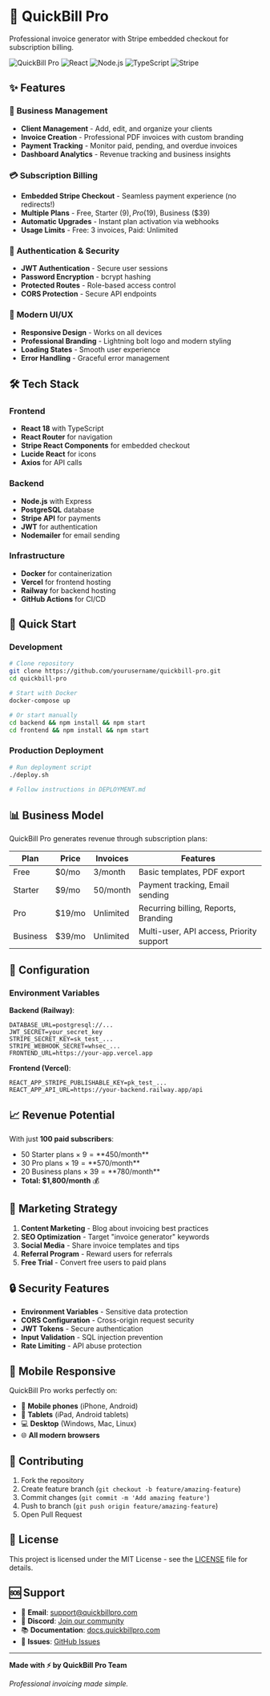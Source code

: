 # 🚀 QuickBill Pro

Professional invoice generator with Stripe embedded checkout for subscription billing.

![QuickBill Pro](https://img.shields.io/badge/QuickBill-Pro-blue?style=for-the-badge)
![React](https://img.shields.io/badge/React-18-61DAFB?style=for-the-badge&logo=react)
![Node.js](https://img.shields.io/badge/Node.js-18-339933?style=for-the-badge&logo=node.js)
![TypeScript](https://img.shields.io/badge/TypeScript-4.9-3178C6?style=for-the-badge&logo=typescript)
![Stripe](https://img.shields.io/badge/Stripe-Embedded-635BFF?style=for-the-badge&logo=stripe)

## ✨ Features

### 🏢 **Business Management**
- **Client Management** - Add, edit, and organize your clients
- **Invoice Creation** - Professional PDF invoices with custom branding  
- **Payment Tracking** - Monitor paid, pending, and overdue invoices
- **Dashboard Analytics** - Revenue tracking and business insights

### 💳 **Subscription Billing**
- **Embedded Stripe Checkout** - Seamless payment experience (no redirects!)
- **Multiple Plans** - Free, Starter ($9), Pro ($19), Business ($39)
- **Automatic Upgrades** - Instant plan activation via webhooks
- **Usage Limits** - Free: 3 invoices, Paid: Unlimited

### 🔐 **Authentication & Security**
- **JWT Authentication** - Secure user sessions
- **Password Encryption** - bcrypt hashing
- **Protected Routes** - Role-based access control
- **CORS Protection** - Secure API endpoints

### 🎨 **Modern UI/UX**
- **Responsive Design** - Works on all devices
- **Professional Branding** - Lightning bolt logo and modern styling
- **Loading States** - Smooth user experience
- **Error Handling** - Graceful error management

## 🛠️ Tech Stack

### Frontend
- **React 18** with TypeScript
- **React Router** for navigation
- **Stripe React Components** for embedded checkout
- **Lucide React** for icons
- **Axios** for API calls

### Backend
- **Node.js** with Express
- **PostgreSQL** database
- **Stripe API** for payments
- **JWT** for authentication
- **Nodemailer** for email sending

### Infrastructure
- **Docker** for containerization
- **Vercel** for frontend hosting
- **Railway** for backend hosting
- **GitHub Actions** for CI/CD

## 🚀 Quick Start

### Development
```bash
# Clone repository
git clone https://github.com/yourusername/quickbill-pro.git
cd quickbill-pro

# Start with Docker
docker-compose up

# Or start manually
cd backend && npm install && npm start
cd frontend && npm install && npm start
```

### Production Deployment
```bash
# Run deployment script
./deploy.sh

# Follow instructions in DEPLOYMENT.md
```

## 📊 Business Model

QuickBill Pro generates revenue through subscription plans:

| Plan | Price | Invoices | Features |
|------|-------|----------|----------|
| Free | $0/mo | 3/month | Basic templates, PDF export |
| Starter | $9/mo | 50/month | Payment tracking, Email sending |
| Pro | $19/mo | Unlimited | Recurring billing, Reports, Branding |
| Business | $39/mo | Unlimited | Multi-user, API access, Priority support |

## 🔧 Configuration

### Environment Variables

**Backend (Railway)**:
```env
DATABASE_URL=postgresql://...
JWT_SECRET=your_secret_key
STRIPE_SECRET_KEY=sk_test_...
STRIPE_WEBHOOK_SECRET=whsec_...
FRONTEND_URL=https://your-app.vercel.app
```

**Frontend (Vercel)**:
```env
REACT_APP_STRIPE_PUBLISHABLE_KEY=pk_test_...
REACT_APP_API_URL=https://your-backend.railway.app/api
```

## 📈 Revenue Potential

With just **100 paid subscribers**:
- 50 Starter plans × $9 = **$450/month**
- 30 Pro plans × $19 = **$570/month**  
- 20 Business plans × $39 = **$780/month**
- **Total: $1,800/month** 💰

## 🎯 Marketing Strategy

1. **Content Marketing** - Blog about invoicing best practices
2. **SEO Optimization** - Target "invoice generator" keywords
3. **Social Media** - Share invoice templates and tips
4. **Referral Program** - Reward users for referrals
5. **Free Trial** - Convert free users to paid plans

## 🔒 Security Features

- **Environment Variables** - Sensitive data protection
- **CORS Configuration** - Cross-origin request security  
- **JWT Tokens** - Secure authentication
- **Input Validation** - SQL injection prevention
- **Rate Limiting** - API abuse protection

## 📱 Mobile Responsive

QuickBill Pro works perfectly on:
- 📱 **Mobile phones** (iPhone, Android)
- 📱 **Tablets** (iPad, Android tablets)  
- 💻 **Desktop** (Windows, Mac, Linux)
- 🌐 **All modern browsers**

## 🤝 Contributing

1. Fork the repository
2. Create feature branch (`git checkout -b feature/amazing-feature`)
3. Commit changes (`git commit -m 'Add amazing feature'`)
4. Push to branch (`git push origin feature/amazing-feature`)
5. Open Pull Request

## 📄 License

This project is licensed under the MIT License - see the [LICENSE](LICENSE) file for details.

## 🆘 Support

- 📧 **Email**: support@quickbillpro.com
- 💬 **Discord**: [Join our community](https://discord.gg/quickbillpro)
- 📚 **Documentation**: [docs.quickbillpro.com](https://docs.quickbillpro.com)
- 🐛 **Issues**: [GitHub Issues](https://github.com/yourusername/quickbill-pro/issues)

---

**Made with ⚡ by QuickBill Pro Team**

*Professional invoicing made simple.*